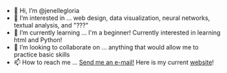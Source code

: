 - 👋 Hi, I’m @jenellegloria
- 👀 I’m interested in ... web design, data visualization, neural networks, textual analysis, and "???"
- 🌱 I’m currently learning ... I'm a beginner! Currently interested in learning html and Python!
- 💞️ I’m looking to collaborate on ... anything that would allow me to practice basic skills
- 📫 How to reach me ... <a href="mailto:jenellegloria@gmail.com">Send me an e-mail!</a> Here is my current <a href=https://www.jenellegloria.com>website</a>!

<!---
jenellegloria/jenellegloria is a ✨ special ✨ repository because its `README.md` (this file) appears on your GitHub profile.
You can click the Preview link to take a look at your changes.
--->
